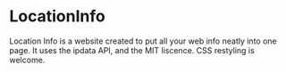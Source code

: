 # LocationInfo
Location Info is a website created to put all your web info neatly into one page. It uses the ipdata API, and the MIT liscence. CSS restyling is welcome.
